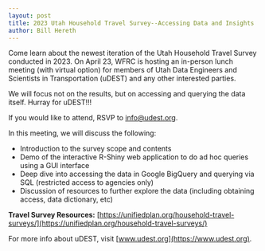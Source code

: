 ```yaml
---
layout: post
title: 2023 Utah Household Travel Survey--Accessing Data and Insights
author: Bill Hereth
---
```


Come learn about the newest iteration of the Utah Household Travel Survey conducted in 2023. On April 23, WFRC is hosting an in-person lunch meeting (with virtual option) for members of Utah Data Engineers and Scientists in Transportation (uDEST) and any other interested parties.

We will focus not on the results, but on accessing and querying the data itself. Hurray for uDEST!!!

If you would like to attend, RSVP to info@udest.org.

In this meeting, we will discuss the following: 

- Introduction to the survey scope and contents
- Demo of the interactive R-Shiny web application to do ad hoc queries using a GUI interface 
- Deep dive into accessing the data in Google BigQuery and querying via SQL (restricted access to agencies only)
- Discussion of resources to further explore the data (including obtaining access, data dictionary, etc)

**Travel Survey Resources:** [https://unifiedplan.org/household-travel-surveys/](https://unifiedplan.org/household-travel-surveys/)

For more info about uDEST, visit [www.udest.org](https://www.udest.org).

